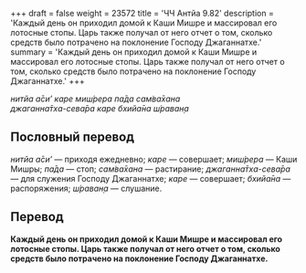 +++
draft = false
weight = 23572
title = 'ЧЧ Антйа 9.82'
description = 'Каждый день он приходил домой к Каши Мишре и массировал его лотосные стопы. Царь также получал от него отчет о том, сколько средств было потрачено на поклонение Господу Джаганнатхе.'
summary = 'Каждый день он приходил домой к Каши Мишре и массировал его лотосные стопы. Царь также получал от него отчет о том, сколько средств было потрачено на поклонение Господу Джаганнатхе.'
+++

_нитйа а̄си’ каре миш́рера па̄да сам̇ва̄хана  
джаганна̄тха-сева̄ра каре бхийа̄на ш́раван̣а_

## Пословный перевод

_нитйа_ _а̄си’_ — приходя ежедневно; _каре_ — совершает; _миш́рера_ — Каши Мишры; _па̄да_ — стоп; _сам̇ва̄хана_ — растирание; _джаганна̄тха_\-_сева̄ра_ — для служения Господу Джаганнатхе; _каре_ — совершает; _бхийа̄на_ — распоряжения; _ш́раван̣а_ — слушание.

## Перевод

**Каждый день он приходил домой к Каши Мишре и массировал его лотосные стопы. Царь также получал от него отчет о том, сколько средств было потрачено на поклонение Господу Джаганнатхе.**
